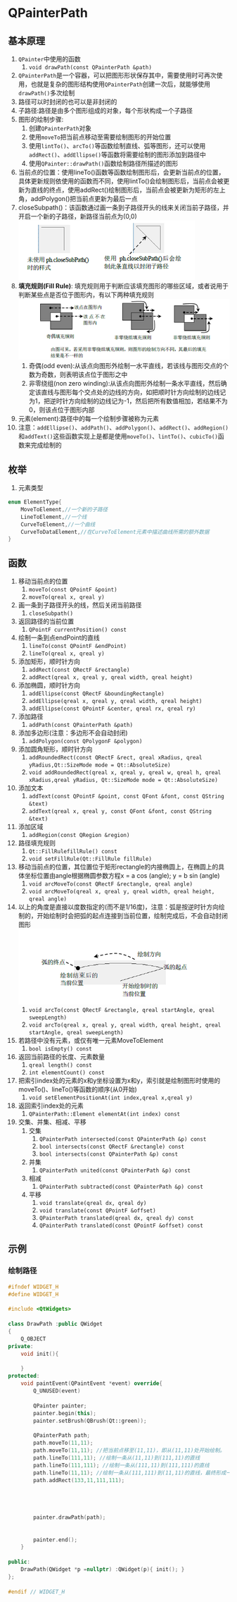 # QPainterPath

## 基本原理

1. `QPainter`中使用的函数
   1. `void drawPath(const QPainterPath &path)`
2. `QPainterPath`是一个容器，可以把图形形状保存其中，需要使用时可再次使用，也就是复杂的图形结构使用`QPainterPath`创建一次后，就能够使用`drawPath()`多次绘制
3. 路径可以时封闭的也可以是非封闭的
4. 子路径:路径是由多个图形组成的对象，每个形状构成一个子路径
5. 图形的绘制步骤:
   1. 创建`QPainterPath`对象
   2. 使用`moveTo`把当前点移动至需要绘制图形的开始位置
   3. 使用`lintTo()`、`arcTo()`等函数绘制直线、弧等图形，还可以使用`addRect()`、`addEllipse()`等函数将需要绘制的图形添加到路径中
   4. 使用`QPainter::drawPath()`函数绘制路径所描述的图形
6. 当前点的位置：使用lineTo()函数等函数绘制图形后，会更新当前点的位置，具体更新规则依使用的函数而不同，使用lintTo()会绘制图形后，当前点会被更新为直线的终点，使用addRect()绘制图形后，当前点会被更新为矩形的左上角，addPolygon()把当前点更新为最后一点
7. closeSubpath()：该函数通过画一条到子路径开头的线来关闭当前子路径，并开启一个新的子路径，新路径当前点为(0,0) <br> ![](images/closeSubPath.png)
8. **填充规则(Fill Rule)**: 填充规则用于判断应该填充图形的哪些区域，或者说用于判断某些点是否位于图形内，有以下两种填充规则 <br> ![](images/路径填充规则.png)
   1. 奇偶(odd even):从该点向图形外绘制一水平直线，若该线与图形交点的个数为奇数，则表明该点位于图形之中
   2. 非零绕组(non zero winding):从该点向图形外绘制一条水平直线，然后确定该直线与图形每个交点处的边线的方向，如把顺时针方向绘制的边线记为1，把逆时针方向绘制的边线记为-1，然后把所有数值相加，若结果不为0，则该点位于图形内部
9. 元素(element):路径中的每一个绘制步骤被称为元素
10. 注意：`addEllipse()`、`addPath()`、`addPolygon()`、`addRect()`、`addRegion()`和`addText()`这些函数实现上是都是使用`moveTo()`、`lintTo()`、`cubicTo()`函数来完成绘制的

## 枚举

1. 元素类型
```cpp
enum ElementType{
    MoveToElement,//一个新的子路径
    LineToElement,//一个线
    CurveToElement,//一个曲线
    CurveToDataElement,//在CurveToElement元素中描述曲线所需的额外数据
}
```



## 函数

1. 移动当前点的位置
   1. `moveTo(const QPointF &point)`
   2. `moveTo(qreal x, qreal y)`
2. 画一条到子路径开头的线，然后关闭当前路径
   1. `closeSubpath()`
3. 返回路径的当前位置
   1. `QPointF currentPosition() const`
4. 绘制一条到点endPoint的直线
   1. `lineTo(const QPointF &endPoint)`
   2. `lineTo(qreal x, qreal y)`
5. 添加矩形，顺时针方向
   1. `addRect(const QRectF &rectangle)`
   2. `addRect(qreal x, qreal y, qreal width, qreal height)`
6. 添加椭圆，顺时针方向
   1. `addEllipse(const QRectF &boundingRectangle)`
   2. `addEllipse(qreal x, qreal y, qreal width, qreal height)`
   3. `addEllipse(const QPointF &center, qreal rx, qreal ry)`
7. 添加路径
   1. `addPath(const QPainterPath &path)`
8. 添加多边形(注意：多边形不会自动封闭)
   1. `addPolygon(const QPolygonF &polygon)`
9. 添加圆角矩形，顺时针方向
   1.  `addRoundedRect(const QRectF &rect, qreal xRadius, qreal yRadius,Qt::SizeMode mode = Qt::AbsoluteSize)`
   2.  `void addRoundedRect(qreal x, qreal y, qreal w, qreal h, qreal xRadius,qreal yRadius, Qt::SizeMode mode = Qt::AbsoluteSize)`
10. 添加文本
    1.  `addText(const QPointF &point, const QFont &font, const QString &text)`
    2.  `addText(qreal x, qreal y, const QFont &font, const QString &text)`
11. 添加区域
    1.  `addRegion(const QRegion &region)`
12. 路径填充规则
    1.  `Qt::FillRulefillRule() const`
    2. `void setFillRule(Qt::FillRule fillRule)`
13. 移动当前点的位置，其位置位于矩形rectangle的内接椭圆上，在椭圆上的具体坐标位置由angle根据椭圆参数方程x = a cos (angle); y = b sin (angle)
    1. `void arcMoveTo(const QRectF &rectangle, qreal angle)`
    2. `void arcMoveTo(qreal x, qreal y, qreal width, qreal height, qreal angle)`
14. 以上的角度是直接以度数指定的(而不是1/16度)，注意：弧是按逆时针方向绘制的，开始绘制时会把弧的起点连接到当前位置，绘制完成后，不会自动封闭图形 <br> ![](images/路径绘制弧.png)
    1. `void arcTo(const QRectF &rectangle, qreal startAngle, qreal sweepLength)`
    2. `void arcTo(qreal x, qreal y, qreal width, qreal height, qreal startAngle, qreal sweepLength)`
15. 若路径中没有元素，或仅有唯一元素MoveToElement
    1. `bool isEmpty() const`
16. 返回当前路径的长度、元素数量
    1.  `qreal length() const`
    2.  `int elementCount() const`
17. 把索引index处的元素的x和y坐标设置为x和y，索引就是绘制图形时使用的moveTo()、lineTo()等函数的顺序(从0开始)
    1.  `void setElementPositionAt(int index,qreal x,qreal y)`
18. 返回索引index处的元素
    1.  `QPainterPath::Element elementAt(int index) const`
19. 交集、并集、相减、平移
    1.  交集
        1. `QPainterPath intersected(const QPainterPath &p) const`
        2. `bool intersects(const QRectF &rectangle) const`
        3. `bool intersects(const QPainterPath &p) const`
     1. 并集
        1. `QPainterPath united(const QPainterPath &p) const`
     2. 相减
        1. `QPainterPath subtracted(const QPainterPath &p) const`
     3. 平移
        1. `void translate(qreal dx, qreal dy)`
        2. `void translate(const QPointF &offset)`
        3. `QPainterPath translated(qreal dx, qreal dy) const`
        4. `QPainterPath translated(const QPointF &offset) const`

## 示例



### 绘制路径

```cpp
#ifndef WIDGET_H
#define WIDGET_H

#include <QtWidgets>

class DrawPath :public QWidget
{
    Q_OBJECT
private:
    void init(){

    }
protected:
    void paintEvent(QPaintEvent *event) override{
        Q_UNUSED(event)

        QPainter painter;
        painter.begin(this);
        painter.setBrush(QBrush(Qt::green));

        QPainterPath path;
        path.moveTo(11,11);
        path.moveTo(11,11); //把当前点移至(11,11)，即从(11,11)处开始绘制。
        path.lineTo(111,11); //绘制一条从(11,11)到(111,11)的直线
        path.lineTo(111,111); //绘制一条从(111,11)到(111,111)的直线
        path.lineTo(11,11); //绘制一条从(111,111)到(11,11)的直线，最终形成一个三角形
        path.addRect(133,11,111,111);




        painter.drawPath(path);


        painter.end();
    }

public:
    DrawPath(QWidget *p =nullptr) :QWidget(p){ init(); }
};

#endif // WIDGET_H

```